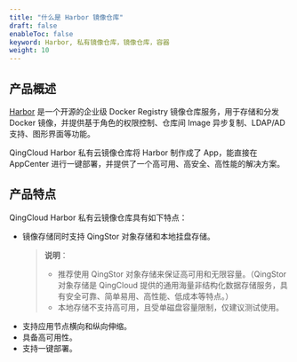 ```yaml
---
title: "什么是 Harbor 镜像仓库"
draft: false
enableToc: false
keyword: Harbor, 私有镜像仓库，镜像仓库，容器
weight: 10
---
```


## 产品概述

[Harbor](https://goharbor.io/) 是一个开源的企业级 Docker Registry 镜像仓库服务，用于存储和分发 Docker 镜像，并提供基于角色的权限控制、仓库间 Image 异步复制、LDAP/AD 支持、图形界面等功能。

QingCloud Harbor 私有云镜像仓库将 Harbor 制作成了 App，能直接在 AppCenter 进行一键部署，并提供了一个高可用、高安全、高性能的解决方案。

## 产品特点

QingCloud Harbor 私有云镜像仓库具有如下特点：

* 镜像存储同时支持 QingStor 对象存储和本地挂盘存储。
  > **说明**：
  >
  > * 推荐使用 QingStor 对象存储来保证高可用和无限容量。（QingStor 对象存储是 QingCloud 提供的通用海量非结构化数据存储服务，具有安全可靠、简单易用、高性能、低成本等特点。）
  > * 本地存储不支持高可用，且受单磁盘容量限制，仅建议测试使用。
* 支持应用节点横向和纵向伸缩。
* 具备高可用性。
* 支持一键部署。

